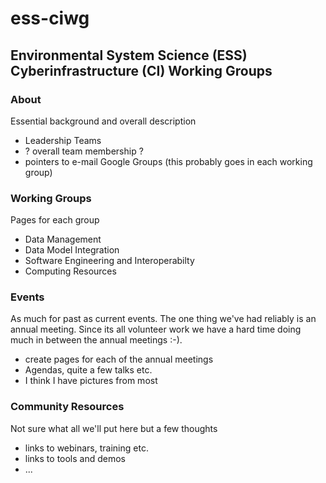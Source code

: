 # ess-ciwg

## Environmental System Science (ESS) Cyberinfrastructure (CI) Working Groups

### About
Essential background and overall description
 * Leadership Teams
 * ? overall team membership ?
 * pointers to e-mail Google Groups (this probably goes in each working group)

### Working Groups
Pages for each group
 * Data Management
 * Data Model Integration
 * Software Engineering and Interoperabilty
 * Computing Resources

### Events
As much for past as current events.  The one thing we've had reliably is an annual meeting.  Since its all volunteer work we have a hard time doing much in between the annual meetings :-).
 * create pages for each of the annual meetings
 * Agendas, quite a few talks etc. 
 * I think I have pictures from most

### Community Resources
Not sure what all we'll put here but a few thoughts
* links to webinars, training etc.
* links to tools and demos
* ...
